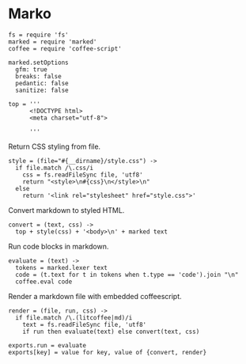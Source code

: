Marko
=====

    fs = require 'fs'
    marked = require 'marked'
    coffee = require 'coffee-script'

    marked.setOptions
      gfm: true
      breaks: false
      pedantic: false
      sanitize: false

    top = '''
          <!DOCTYPE html>
          <meta charset="utf-8">

          '''


Return CSS styling from file.

    style = (file="#{__dirname}/style.css") -> 
      if file.match /\.css/i
        css = fs.readFileSync file, 'utf8'
        return "<style>\n#{css}\n</style>\n"
      else
        return '<link rel="stylesheet" href="style.css">'

Convert markdown to styled HTML.

    convert = (text, css) ->
      top + style(css) + '<body>\n' + marked text

Run code blocks in markdown.

    evaluate = (text) ->
      tokens = marked.lexer text
      code = (t.text for t in tokens when t.type == 'code').join "\n"
      coffee.eval code

Render a markdown file with embedded coffeescript.

    render = (file, run, css) -> 
      if file.match /\.(litcoffee|md)/i
        text = fs.readFileSync file, 'utf8'
        if run then evaluate(text) else convert(text, css)

    exports.run = evaluate
    exports[key] = value for key, value of {convert, render}
